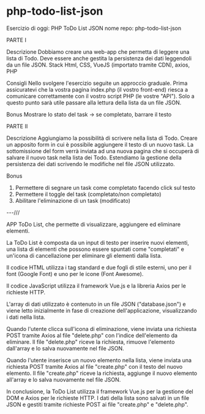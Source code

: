 # php-todo-list-json

Esercizio di oggi: PHP ToDo List JSON
nome repo: php-todo-list-json

PARTE I

Descrizione
Dobbiamo creare una web-app che permetta di leggere una lista di Todo.
Deve essere anche gestita la persistenza dei dati leggendoli da un file JSON.
Stack
Html, CSS, VueJS (importato tramite CDN), axios, PHP

Consigli
Nello svolgere l'esercizio seguite un approccio graduale.
Prima assicuratevi che la vostra pagina index.php (il vostro front-end) riesca a comunicare correttamente con il vostro script PHP (le vostre "API").
Solo a questo punto sarà utile passare alla lettura della lista da un file JSON.

Bonus
Mostrare lo stato del task → se completato, barrare il testo

PARTE II

Descrizione
Aggiungiamo la possibilità di scrivere nella lista di Todo.
Creare un apposito form in cui è possibile aggiungere il testo di un nuovo task.
La sottomissione del form verrà inviata ad una nuova pagina che si occuperà di salvare il nuovo task nella lista dei Todo.
Estendiamo la gestione della persistenza dei dati scrivendo le modifiche nel file JSON utilizzato.

Bonus

1. Permettere di segnare un task come completato facendo click sul testo
2. Permettere il toggle del task (completato/non completato)
3. Abilitare l'eliminazione di un task (modificato)

---///

APP ToDo List, che permette di visualizzare, aggiungere ed eliminare elementi.

La ToDo List è composta da un input di testo per inserire nuovi elementi, una lista di elementi che possono
essere spuntati come "completati" e un'icona di cancellazione per eliminare gli elementi dalla lista.

Il codice HTML utilizza i tag standard e due fogli di stile esterni, uno per il font (Google Font)
e uno per le icone (Font Awesome).

Il codice JavaScript utilizza il framework Vue.js e la libreria Axios per le richieste HTTP.

L'array di dati utilizzato è contenuto in un file JSON ("database.json")
e viene letto inizialmente in fase di creazione dell'applicazione, visualizzando i dati nella lista.

Quando l'utente clicca sull'icona di eliminazione, viene inviata una richiesta POST
tramite Axios al file "delete.php" con l'indice dell'elemento da eliminare.
Il file "delete.php" riceve la richiesta, rimuove l'elemento dall'array e lo salva nuovamente nel file JSON.

Quando l'utente inserisce un nuovo elemento nella lista, viene inviata una richiesta POST
tramite Axios al file "create.php" con il testo del nuovo elemento.
Il file "create.php" riceve la richiesta, aggiunge il nuovo elemento all'array e lo salva nuovamente nel file JSON.

In conclusione, la ToDo List utilizza il framework Vue.js per la gestione del DOM e Axios per le richieste HTTP.
I dati della lista sono salvati in un file JSON e gestiti tramite richieste POST ai file "create.php" e "delete.php".
